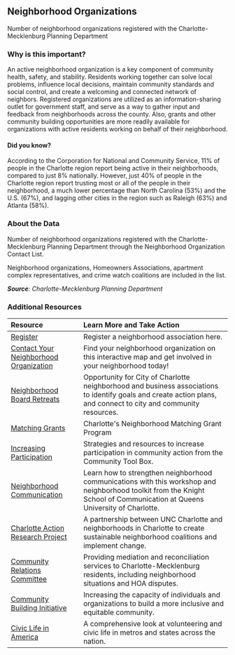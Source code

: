 ## Neighborhood Organizations
Number of neighborhood organizations registered with the Charlotte-Mecklenburg Planning Department

### Why is this important?
An active neighborhood organization is a key component of community health, safety, and stability. Residents working together can solve local problems, influence local decisions, maintain community standards and social control, and create a welcoming and connected network of neighbors. Registered organizations are utilized as an information-sharing outlet for government staff, and serve as a way to gather input and feedback from neighborhoods across the county. Also, grants and other community building opportunities are more readily available for organizations with active residents working on behalf of their neighborhood. 

#### Did you know? 
According to the Corporation for National and Community Service, 11% of people in the Charlotte region report being active in their neighborhoods, compared to just 8% nationally. However, just 40% of people in the Charlotte region report trusting most or all of the people in their neighborhood, a much lower percentage than North Carolina (53%) and the U.S. (67%), and lagging other cities in the region such as Raleigh (63%) and Atlanta (58%). 

### About the Data
Number of neighborhood organizations registered with the Charlotte-Mecklenburg Planning Department through the Neighborhood Organization Contact List. 

Neighborhood organizations, Homeowners Associations, apartment complex representatives, and crime watch coalitions are included in the list. 

_**Source**: Charlotte-Mecklenburg Planning Department_

### Additional Resources
|Resource | Learn More and Take Action | 
|:--- | :--- |
|[Register](http://charlottenc.gov/HNS/CE/CommunityInfo/Pages/Neighborhood-Organization-Contact-List.aspx)| Register a neighborhood association here.
|[Contact Your Neighborhood Organization](http://charlotte.maps.arcgis.com/apps/webappviewer/index.html?id=44f078b6f96f4b3b9772e53909625cb0) |Find your neighborhood organization on this interactive map and get involved in your neighborhood today!
|[Neighborhood Board Retreats](http://charlottenc.gov/HNS/CE/CommunityInfo/Pages/NeighborhoodTrainingPrograms.aspx) |Opportunity for City of Charlotte neighborhood and business associations to identify goals and create action plans, and connect to city and community resources.
|[Matching Grants](http://charlottenc.gov/HNS/CE/CommunityInfo/Pages/default.aspx)| Charlotte's Neighborhood Matching Grant Program
|[Increasing Participation](http://ctb.ku.edu/en/table-of-contents/participation/encouraging-involvement/increase-participation/main) |Strategies and resources to increase participation in community action from the Community Tool Box.
|[Neighborhood Communication](http://digitalcharlotte.org/) |Learn how to strengthen neighborhood communications with this workshop and neighborhood toolkit from the Knight School of Communication at Queens University of Charlotte.
|[Charlotte Action Research Project](http://charp.uncc.edu/) |A partnership between UNC Charlotte and neighborhoods in Charlotte to create sustainable neighborhood coalitions and implement change.
|[Community Relations Committee](http://charlottenc.gov/crc/Pages/default.aspx) |Providing mediation and reconciliation services to Charlotte-Mecklenburg residents, including neighborhood situations and HOA disputes.
|[Community Building Initiative](http://www.communitybuildinginitiative.org/)|Increasing the capacity of individuals and organizations to build a more inclusive and equitable community.
|[Civic Life in America](http://www.volunteeringinamerica.gov/) |A comprehensive look at volunteering and civic life in metros and states across the nation.
